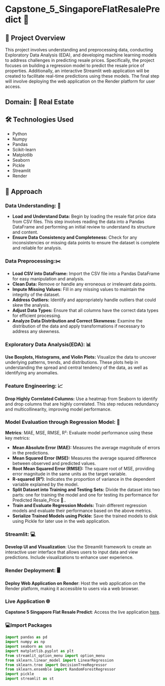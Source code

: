 # Capstone_5_SingaporeFlatResalePredict :european_castle:

## :page_with_curl: Project Overview
This project involves understanding and preprocessing data, conducting Exploratory Data Analysis (EDA), and developing machine learning models to address challenges in predicting resale prices. Specifically, the project focuses on building a regression model to predict the resale price of properties. Additionally, an interactive Streamlit web application will be created to facilitate real-time predictions using these models. The final step will involve deploying the web application on the Render platform for user access.

## Domain: :hotel: Real Estate 

## 🛠 Technologies Used
* Python 
* Numpy
* Pandas
* Scikit-learn
* Matplotlib
* Seaborn
* Pickle
* Streamlit
* Render

## 📘 Approach

### Data Understanding: :page_facing_up:
* **Load and Understand Data:** Begin by loading the resale flat price data from CSV files. This step involves reading the data into a Pandas DataFrame and performing an initial review to understand its structure and content.
* **Ensure Data Consistency and Completeness:** Check for any inconsistencies or missing data points to ensure the dataset is complete and reliable for analysis.

### Data Preprocessing:✂️
* **Load CSV into DataFrame:** Import the CSV file into a Pandas DataFrame for easy manipulation and analysis.
* **Clean Data:** Remove or handle any erroneous or irrelevant data points.
* **Impute Missing Values:** Fill in any missing values to maintain the integrity of the dataset.
* **Address Outliers:** Identify and appropriately handle outliers that could skew the analysis.
* **Adjust Data Types:** Ensure that all columns have the correct data types for efficient processing.
* **Analyze Data Distribution and Correct Skewness:** Examine the distribution of the data and apply transformations if necessary to address any skewness.

### Exploratory Data Analysis(EDA): :bar_chart:
**Use Boxplots, Histograms, and Violin Plots:** Visualize the data to uncover underlying patterns, trends, and distributions. These plots help in understanding the spread and central tendency of the data, as well as identifying any anomalies.

### Feature Engineering: :chart_with_upwards_trend:
**Drop Highly Correlated Columns:** Use a heatmap from Seaborn to identify and drop columns that are highly correlated. This step reduces redundancy and multicollinearity, improving model performance.

### Model Evaluation through Regression Model: :triangular_ruler:
**Metrics**: MAE, MSE, RMSE, R²: Evaluate model performance using these key metrics:
* **Mean Absolute Error (MAE):** Measures the average magnitude of errors in the predictions.
* **Mean Squared Error (MSE):** Measures the average squared difference between observed and predicted values.
* **Root Mean Squared Error (RMSE):** The square root of MSE, providing error magnitude in the same units as the target variable.
* **R-squared (R²)**: Indicates the proportion of variance in the dependent variable explained by the model.
* **Split Dataset into Training and Testing Sets:** Divide the dataset into two parts: one for training the model and one for testing its performance for Predicted Resale_Price :money_with_wings:..
* **Train and Evaluate Regression Models:** Train different regression models and evaluate their performance based on the above metrics.
* **Serialize Trained Models using Pickle:** Save the trained models to disk using Pickle for later use in the web application.

### Streamlit: :computer:
**Develop UI and Visualization**: Use the Streamlit framework to create an interactive user interface that allows users to input data and view predictions. Include visualizations to enhance user experience.

### Render Deployment: :desktop_computer:
**Deploy Web Application on Render**: Host the web application on the Render platform, making it accessible to users via a web browser.

### Live Application 🌐

**Capstone 5 Singapore Flat Resale Predict**: Access the live application [here](https://capstone-5-singaporeflatresalepredict.onrender.com).


### 💻Import Packages
```python
import pandas as pd
import numpy as np
import seaborn as sns
import matplotlib.pyplot as plt
from streamlit_option_menu import option_menu
from sklearn.linear_model import LinearRegression
from sklearn.tree import DecisionTreeRegressor
from sklearn.ensemble import RandomForestRegressor
import pickle
import streamlit as st
